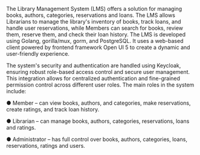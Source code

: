 The Library Management System (LMS) offers a solution for managing books, authors, categories, reservations and loans. The LMS allows Librarians to manage the library's inventory of books, track loans, and handle user reservations, while Members can search for books, review them, reserve them, and check their loan history. The LMS is developed using Golang, gorilla/mux, gorm, and PostgreSQL. It uses a web-based client powered by frontend framework Open UI 5 to create a dynamic and user-friendly experience. 

The system's security and authentication are handled using Keycloak, ensuring robust role-based access control and secure user management. This integration allows for centralized authentication and fine-grained permission control across different user roles. The main roles in the system include:

●	Member – can view books, authors, and categories, make reservations, create ratings, and track loan history.

●	Librarian – can manage books, authors, categories, reservations, loans and ratings.

●	Administrator – has full control over books, authors, categories, loans, reservations, ratings and users.
